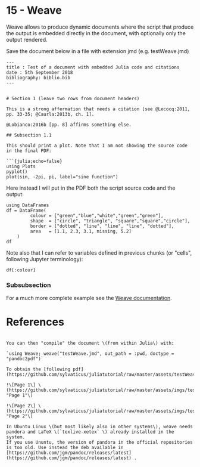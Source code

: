 # 15 - Weave

Weave allows to produce dynamic documents where the script that produce the output is embedded directly in the document, with optionally only the output rendered.

Save the document below in a file with extension jmd \(e.g. testWeave.jmd\)

```text
---
title : Test of a document with embedded Julia code and citations
date : 5th September 2018
bibliography: biblio.bib
---
​

# Section 1 (leave two rows from document headers)
​
This is a strong affermation that needs a citation [see @Lecocq:2011, pp. 33-35; @Caurla:2013b, ch. 1].
​
@Lobianco:2016b [pp. 8] affirms something else.

## Subsection 1.1
​
This should print a plot. Note that I am not showing the source code in the final PDF:

```{julia;echo=false}
using Plots
pyplot()
plot(sin, -2pi, pi, label="sine function")
```
Here instead I will put in the PDF both the script source code and the output:

```{julia;}
using DataFrames
df = DataFrame(
         colour = ["green","blue","white","green","green"],
         shape  = ["circle", "triangle", "square","square","circle"],
         border = ["dotted", "line", "line", "line", "dotted"],
         area   = [1.1, 2.3, 3.1, missing, 5.2]
    )
df
```

Note also that I can refer to variables defined in previous chunks (or "cells", following Jupyter terminology):

```{julia;}
df[:colour]
```

### Subsubsection

For a much more complete example see the [Weave documentation](http://weavejl.mpastell.com/stable/).

# References

```

You can then "compile" the document \(from within Julia\) with:

`using Weave; weave("testWeave.jmd", out_path = :pwd, doctype = "pandoc2pdf")`

To obtain the [following pdf](https://github.com/sylvaticus/juliatutorial/raw/master/assets/testWeave.pdf): 

!\[Page 1\] \(https://github.com/sylvaticus/juliatutorial/raw/master/assets/imgs/testWave\_p1.png "Page 1"\)

!\[Page 2\] \(https://github.com/sylvaticus/juliatutorial/raw/master/assets/imgs/testWave\_p2.png "Page 2"\)

In Ubuntu Linux \(but most likely also in other systems\), weave needs pandora and LaTeX \(`texlive-xetex` \) already installed in the system.  
If you use Ununtu, the version of pandora in the official repositories is too old. Use instead the deb available in [https://github.com/jgm/pandoc/releases/latest](https://github.com/jgm/pandoc/releases/latest) .



